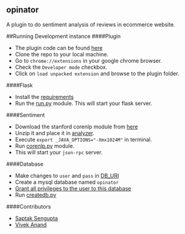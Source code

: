 ## opinator
A plugin to do sentiment analysis of reviews in ecommerce website.

##Running Development instance
####Plugin
* The plugin code can be found [here](https://github.com/SaptakS/opinator-plugin)
* Clone the repo to your local machine.
* Go to `chrome://extensions` in your google chrome browser.
* Check the `Developer mode` checkbox.
* Click on `load unpacked extension` and browse to the plugin folder.

####Flask
* Install the [requirements](https://github.com/SaptakS/opinator/blob/master/requirements.txt)
* Run the [run.py](https://github.com/SaptakS/opinator/blob/master/run.py) module. This will start your flask server.

####Sentiment
* Download the stanford corenlp module from [here](http://nlp.stanford.edu/software/corenlp.shtml)
* Unzip it and place it in [analyzer](https://github.com/SaptakS/opinator/tree/master/analyzer).
* Execute `export _JAVA_OPTIONS="-Xmx1024M"` in terminal.
* Run [corenlp.py](https://github.com/SaptakS/opinator/blob/master/analyzer/corenlp.py) module.
* This will start your `json-rpc` server.

####Database
* Make changes to `user` and `pass` in [DB_URI](https://github.com/SaptakS/opinator/blob/master/config.py#L15)
* Create a mysql database named `opinator`
* [Grant all privileges to the user to this database](http://stackoverflow.com/questions/5016505/mysql-grant-all-privileges-on-database/5016587#5016587)
* Run [createdb.py](https://github.com/SaptakS/opinator/blob/master/createdb.py)


####Contributors
* [Saptak Sengupta](https://github.com/SaptakS)
* [Vivek Anand](https://github.com/vivekanand1101)
